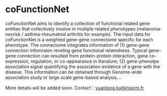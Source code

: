 # coFunctionNet

coFunctionNet aims to identify a collection of functional related gene entities that collectively involve in multiple related phenotypes (melanoma-nevrisk / asthma-rheumatoid arthritis for example).
The input data for coFunctionNet is a weighted gene-gene connectome specific for each phenotype. The connectome integrates information of (1) gene-gene connection infomraion reveling gene functional relatedness. Typical gene-gene connection can resulted from protein-protein interaction, gene co-expression, regulation, or co-appearance in literature; (2) gene-phenotpe association signal quantifying the association evidence of a gene with the disease. This information can be obtained through Genome-wide association study or large scale gene-based analysis.... 


More details will be added soon. Contact：yuanlong.liu@inserm.fr

